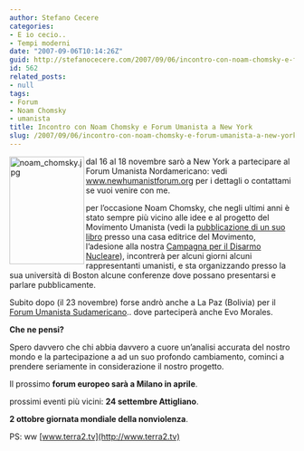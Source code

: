 ```yaml
---
author: Stefano Cecere
categories:
- E io cecio..
- Tempi moderni
date: "2007-09-06T10:14:26Z"
guid: http://stefanocecere.com/2007/09/06/incontro-con-noam-chomsky-e-forum-umanista-a-new-york/
id: 562
related_posts:
- null
tags:
- Forum
- Noam Chomsky
- umanista
title: Incontro con Noam Chomsky e Forum Umanista a New York
slug: /2007/09/06/incontro-con-noam-chomsky-e-forum-umanista-a-new-york/
---
```


<img src="http://stefanocecere.com/wp-content/uploads/sites/3/2007/09/noam_chomsky.jpg" title="noam_chomsky.jpg" alt="noam_chomsky.jpg" align="left" height="190" width="132" />dal 16 al 18 novembre sarò a New York a partecipare al Forum Umanista Nordamericano: vedi <a href="http://www.newhumanistforum.org" target="_blank">www.newhumanistforum.org</a> per i dettagli o contattami se vuoi venire con me.

per l&#8217;occasione Noam Chomsky, che negli ultimi anni è stato sempre più vicino alle idee e al progetto del Movimento Umanista (vedi la <a href="http://multimage.org/index.php?sezione=libro&id=22" target="_blank">pubblicazione di un suo libro</a> presso una casa editrice del Movimento, l&#8217;adesione alla nostra <a href="http://www.europeforpeace.eu/" target="_blank">Campagna per il Disarmo Nucleare</a>), incontrerà per alcuni giorni alcuni rappresentanti umanisti, e sta organizzando presso la sua università di Boston alcune conferenze dove possano presentarsi e parlare pubblicamente.

Subito dopo (il 23 novembre) forse andrò anche a La Paz (Bolivia) per il [Forum Umanista Sudamericano](http://www.forohumanistalatinoamericano.org/).. dove parteciperà anche Evo Morales.

**Che ne pensi?**

Spero davvero che chi abbia davvero a cuore un&#8217;analisi accurata del nostro mondo e la partecipazione a ad un suo profondo cambiamento, cominci a prendere seriamente in considerazione il nostro progetto.

Il prossimo **forum europeo sarà a Milano in aprile**.
  
prossimi eventi più vicini: **24 settembre Attigliano**.
  
 **2 ottobre giornata mondiale della nonviolenza**.

PS: ww [www.terra2.tv](http://www.terra2.tv)